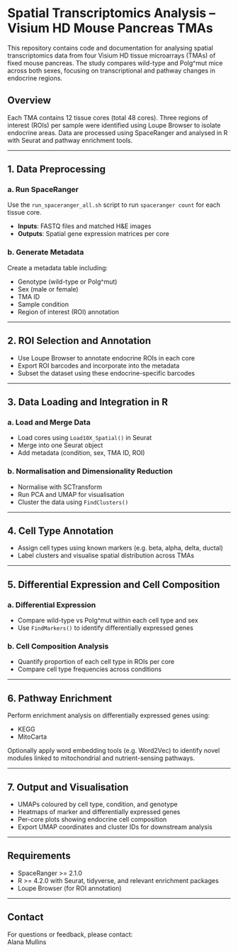 # Spatial Transcriptomics Analysis – Visium HD Mouse Pancreas TMAs

This repository contains code and documentation for analysing spatial transcriptomics data from four Visium HD tissue microarrays (TMAs) of fixed mouse pancreas. The study compares wild-type and Polg^mut mice across both sexes, focusing on transcriptional and pathway changes in endocrine regions.

## Overview

Each TMA contains 12 tissue cores (total 48 cores). Three regions of interest (ROIs) per sample were identified using Loupe Browser to isolate endocrine areas. Data are processed using SpaceRanger and analysed in R with Seurat and pathway enrichment tools.

---

## 1. Data Preprocessing

### a. Run SpaceRanger

Use the `run_spaceranger_all.sh` script to run `spaceranger count` for each tissue core.

- **Inputs**: FASTQ files and matched H&E images  
- **Outputs**: Spatial gene expression matrices per core

### b. Generate Metadata

Create a metadata table including:

- Genotype (wild-type or Polg^mut)
- Sex (male or female)
- TMA ID
- Sample condition
- Region of interest (ROI) annotation

---

## 2. ROI Selection and Annotation

- Use Loupe Browser to annotate endocrine ROIs in each core  
- Export ROI barcodes and incorporate into the metadata  
- Subset the dataset using these endocrine-specific barcodes

---

## 3. Data Loading and Integration in R

### a. Load and Merge Data

- Load cores using `Load10X_Spatial()` in Seurat  
- Merge into one Seurat object  
- Add metadata (condition, sex, TMA ID, ROI)

### b. Normalisation and Dimensionality Reduction

- Normalise with SCTransform  
- Run PCA and UMAP for visualisation  
- Cluster the data using `FindClusters()`

---

## 4. Cell Type Annotation

- Assign cell types using known markers (e.g. beta, alpha, delta, ductal)  
- Label clusters and visualise spatial distribution across TMAs

---

## 5. Differential Expression and Cell Composition

### a. Differential Expression

- Compare wild-type vs Polg^mut within each cell type and sex  
- Use `FindMarkers()` to identify differentially expressed genes

### b. Cell Composition Analysis

- Quantify proportion of each cell type in ROIs per core  
- Compare cell type frequencies across conditions

---

## 6. Pathway Enrichment

Perform enrichment analysis on differentially expressed genes using:

- KEGG  
- MitoCarta  

Optionally apply word embedding tools (e.g. Word2Vec) to identify novel modules linked to mitochondrial and nutrient-sensing pathways.

---

## 7. Output and Visualisation

- UMAPs coloured by cell type, condition, and genotype  
- Heatmaps of marker and differentially expressed genes  
- Per-core plots showing endocrine cell composition  
- Export UMAP coordinates and cluster IDs for downstream analysis

---

## Requirements

- SpaceRanger >= 2.1.0  
- R >= 4.2.0 with Seurat, tidyverse, and relevant enrichment packages  
- Loupe Browser (for ROI annotation)  

---

## Contact

For questions or feedback, please contact:  
Alana Mullins




